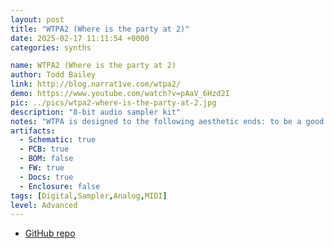 ```yaml
---
layout: post
title: "WTPA2 (Where is the party at 2)"
date: 2025-02-17 11:11:54 +0000
categories: synths

name: WTPA2 (Where is the party at 2)
author: Todd Bailey
link: http://blog.narrat1ve.com/wtpa2/
demo: https://www.youtube.com/watch?v=pAaV_6Hzd2I
pic: ../pics/wtpa2-where-is-the-party-at-2.jpg
description: "8-bit audio sampler kit"
notes: "WTPA is designed to the following aesthetic ends: to be a good and clear example of fairly traditional analog (low noise, relatively low frequency, high headroom, good routing, sensible ADCs and DACs etc) and digital (clean low level code, parallel memory architecture, I/O expansion via latches, various serial communication protocols) circuit design, and is catered to the determined (though not necessarily experienced) kit-builder who really, truly wants to learn more about how electronics work and how to get better at their craft."
artifacts:
  - Schematic: true
  - PCB: true
  - BOM: false
  - FW: true
  - Docs: true
  - Enclosure: false
tags: [Digital,Sampler,Analog,MIDI]
level: Advanced
---
```


- [GitHub repo](https://github.com/ToddBailey/WTPA2)